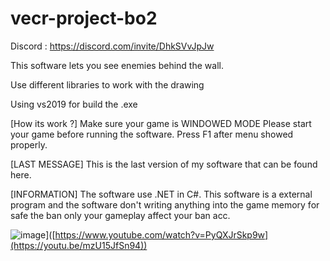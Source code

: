 # vecr-project-bo2

Discord : https://discord.com/invite/DhkSVvJpJw

This software lets you see enemies behind the wall.

Use different libraries to work with the drawing

Using vs2019 for build the .exe

[How its work ?]
Make sure your game is WINDOWED MODE
Please start your game before running the software.
Press F1 after menu showed properly.

[LAST MESSAGE]
This is the last version of my software that can be found here.

[INFORMATION]
The software use .NET in C#.
This software is a external program and the software don't writing anything into the game memory for safe the ban only your gameplay affect your ban acc.

![image](https://github.com/ProbablyXS/bo2-drawing/assets/99107085/0cd210a4-77b6-4ea5-9ed4-6e0fc81f486b)]([https://www.youtube.com/watch?v=PyQXJrSkp9w](https://youtu.be/mzU15JfSn94))

